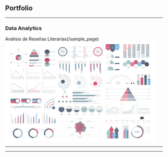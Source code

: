 ## Portfolio

---

### Data Analytics

Análisis de Reseñas Literarias(/sample_page)
<img src="images/dummy_thumbnail.jpg?raw=true"/>

---

---




